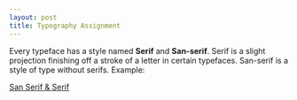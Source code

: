 ```yaml
---
layout: post
title: Typography Assignment
---
```


Every typeface has a style named **Serif** and **San-serif**. Serif is a slight projection finishing off a stroke of a letter in certain typefaces. San-serif is a style of type without serifs. Example:

[San Serif & Serif](https://www.tcd.ie/CAPSL/TIC/assets/img/accessible-info/serif-sans-serif.jpg "San Serif & Serif")

